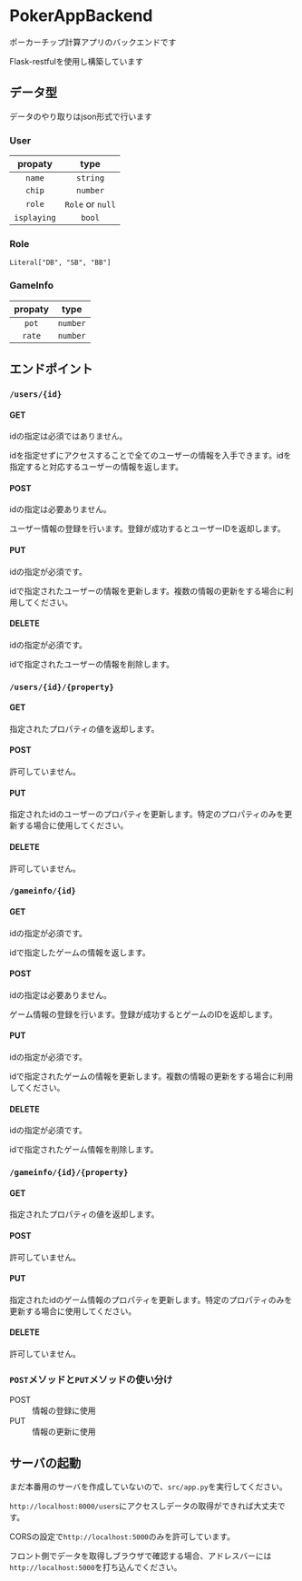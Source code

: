 # PokerAppBackend

ポーカーチップ計算アプリのバックエンドです

Flask-restfulを使用し構築しています

## データ型

データのやり取りはjson形式で行います

### User

|   propaty   |       type       |
|:-----------:|:----------------:|
|    `name`   |     `string`     |
|    `chip`   |     `number`     |
|    `role`   | `Role` or `null` |
| `isplaying` |      `bool`      |

### Role

`Literal["DB", "SB", "BB"]`

### GameInfo

|   propaty   |       type       |
|:-----------:|:----------------:|
|    `pot`    |     `number`     |
|    `rate`   |     `number`     |

## エンドポイント

### `/users/{id}`

#### GET

idの指定は必須ではありません。

idを指定せずにアクセスすることで全てのユーザーの情報を入手できます。idを指定すると対応するユーザーの情報を返します。

#### POST

idの指定は必要ありません。

ユーザー情報の登録を行います。登録が成功するとユーザーIDを返却します。

#### PUT

idの指定が必須です。

idで指定されたユーザーの情報を更新します。複数の情報の更新をする場合に利用してください。

#### DELETE

idの指定が必須です。

idで指定されたユーザーの情報を削除します。

### `/users/{id}/{property}`

#### GET

指定されたプロパティの値を返却します。

#### POST

許可していません。

#### PUT

指定されたidのユーザーのプロパティを更新します。特定のプロパティのみを更新する場合に使用してください。

#### DELETE

許可していません。

### `/gameinfo/{id}`

#### GET

idの指定が必須です。

idで指定したゲームの情報を返します。

#### POST

idの指定は必要ありません。

ゲーム情報の登録を行います。登録が成功するとゲームのIDを返却します。

#### PUT

idの指定が必須です。

idで指定されたゲームの情報を更新します。複数の情報の更新をする場合に利用してください。

#### DELETE

idの指定が必須です。

idで指定されたゲーム情報を削除します。

### `/gameinfo/{id}/{property}`

#### GET

指定されたプロパティの値を返却します。

#### POST

許可していません。

#### PUT

指定されたidのゲーム情報のプロパティを更新します。特定のプロパティのみを更新する場合に使用してください。

#### DELETE

許可していません。

### `POST`メソッドと`PUT`メソッドの使い分け

<dl>
    <dt>POST</dt>
    <dd>情報の登録に使用</dd>
    <dt>PUT</dt>
    <dd>情報の更新に使用</dd>
</dl>

## サーバの起動

まだ本番用のサーバを作成していないので、`src/app.py`を実行してください。

`http://localhost:8000/users`にアクセスしデータの取得ができれば大丈夫です。


CORSの設定で`http://localhost:5000`のみを許可しています。

フロント側でデータを取得しブラウザで確認する場合、アドレスバーには`http://localhost:5000`を打ち込んでください。
